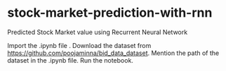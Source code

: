 # stock-market-prediction-with-rnn
Predicted Stock Market value using Recurrent Neural Network


Import the .ipynb file .
Download the dataset from https://github.com/poojaminna/bid_data_dataset. Mention the path of the dataset in the .ipynb file.
Run the notebook.
